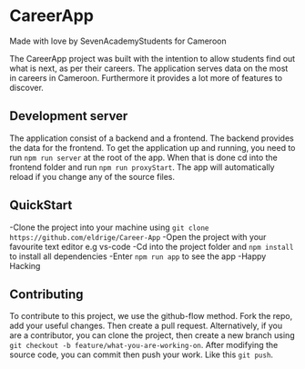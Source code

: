 # CareerApp

Made with love by SevenAcademyStudents for Cameroon

The CareerApp project was built with the intention to allow students find out what is next, as per their careers.
The application serves data on the most in careers in Cameroon. Furthermore it provides a lot more of features to discover.

## Development server

The application consist of a backend and a frontend. The backend provides the data for the frontend.
To get the application up and running, you need to run `npm run server` at the root of the app. When that is done
cd into the frontend folder and run `npm run proxyStart`.
The app will automatically reload if you change any of the source files.


## QuickStart

-Clone the project into your machine using `git clone https://github.com/eldrige/Career-App`
-Open the project with your favourite text editor e.g vs-code
-Cd into the project folder and `npm install` to install all dependencies
-Enter `npm run app` to see the app
-Happy Hacking


## Contributing

To contribute to this project, we use the github-flow method. 
Fork the repo, add your useful changes. Then create a pull request. Alternatively, if you are a contributor, you can
clone the project, then create a new branch using `git checkout -b feature/what-you-are-working-on`. After modifying
the source code, you can commit then push your work. Like this `git push`. 
